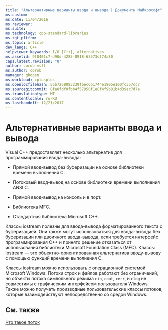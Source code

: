 ```yaml
---
title: "Альтернативные варианты ввода и вывода | Документы Майкрософт"
ms.custom: 
ms.date: 11/04/2016
ms.reviewer: 
ms.suite: 
ms.technology: cpp-standard-libraries
ms.tgt_pltfrm: 
ms.topic: article
dev_langs: C++
helpviewer_keywords: I/O [C++], alternatives
ms.assetid: 9f8401c7-d90d-4285-8918-63573df74a80
caps.latest.revision: "8"
author: corob-msft
ms.author: corob
manager: ghogen
ms.workload: cplusplus
ms.openlocfilehash: 56b7268083239fbec6b1744e1905e100fc357cc7
ms.sourcegitcommit: 8fa8fdf0fbb4f57950f1e8f4f9b81b4d39ec7d7a
ms.translationtype: MT
ms.contentlocale: ru-RU
ms.lasthandoff: 12/21/2017
---
```

# <a name="inputoutput-alternatives"></a>Альтернативные варианты ввода и вывода
Visual C++ предоставляет несколько альтернатив для программирования ввода-вывода:  
  
-   Прямой ввод-вывод без буферизации на основе библиотеки времени выполнения С.  
  
-   Потоковый ввод-вывод на основе библиотеки времени выполнения ANSI C.  
  
-   Прямой ввод-вывод на консоль и в порт.  
  
-   Библиотека MFC.  
  
-   Стандартная библиотека Microsoft C++.  
  
 Классы iostream полезны для ввода-вывода форматированного текста с буферизацией. Они также могут использоваться для ввода-вывода без буферизации или двоичного ввода-вывода, если требуется интерфейс программирования C++ и принято решение отказаться от использования библиотеки Microsoft Foundation Class (MFC). Классы iostream — это объектно-ориентированная альтернатива вводу-выводу с помощью функций времени выполнения С.  
  
 Классы iostream можно использовать с операционной системой Microsoft Windows. Потоки строк и файлов работают без ограничений, но объекты потока символьного режима `cin`, `cout`, `cerr`, и `clog` не совместимы с графическим интерфейсом пользователя Windows. Также можно получать производные пользовательские классы потоков, которые взаимодействуют непосредственно со средой Windows.  
  
## <a name="see-also"></a>См. также  
 [Что такое поток](../standard-library/what-a-stream-is.md)

